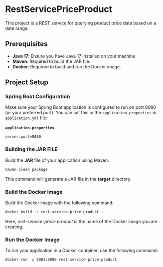 # RestServicePriceProduct

This project is a REST service for querying product price data based on a date range.

## Prerequisites

- **Java 17**: Ensure you have Java 17 installed on your machine.
- **Maven**: Required to build the JAR file.
- **Docker**: Required to build and run the Docker image.

## Project Setup

### Spring Boot Configuration

Make sure your Spring Boot application is configured to run on port 8080 (or your preferred port). You can set this in the `application.properties` or `application.yml` file:

**`application.properties`**:
```properties
server.port=8080
```

### Building the JAR FILE
Build the **JAR** file of your application using Maven:
```bash
maven clean package
```
This command will generate a JAR file in the **target** directory.

### Build the Docker Image
Build the Docker image with the following command:
```bash
docker build -t rest-service-price-product .
```
Here, *rest-service-price-product* is the name of the Docker image you are creating.

### Run the Docker Image
To run your application in a Docker container, use the following command:
```bash
docker run -p 8081:8080 rest-service-price-product
```